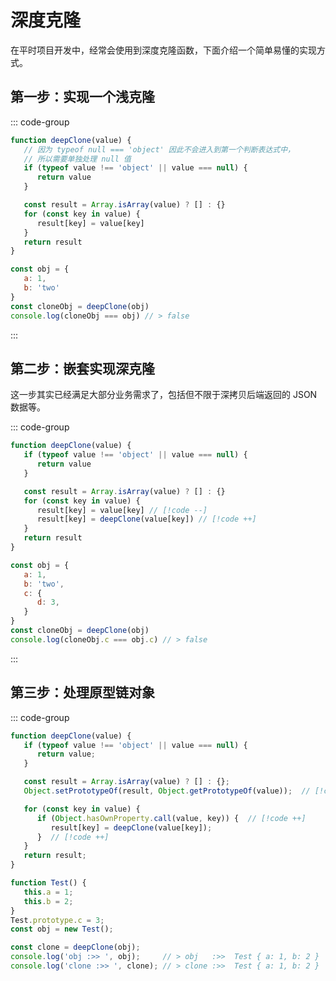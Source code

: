 # 深度克隆

在平时项目开发中，经常会使用到深度克隆函数，下面介绍一个简单易懂的实现方式。

## 第一步：实现一个浅克隆

::: code-group

```JavaScript [deepClone.js]
function deepClone(value) {
   // 因为 typeof null === 'object' 因此不会进入到第一个判断表达式中，
   // 所以需要单独处理 null 值
   if (typeof value !== 'object' || value === null) {
      return value
   }

   const result = Array.isArray(value) ? [] : {}
   for (const key in value) {
      result[key] = value[key]
   }
   return result
}
```

```JavaScript [test.js]
const obj = {
   a: 1,
   b: 'two'
}
const cloneObj = deepClone(obj)
console.log(cloneObj === obj) // > false
```

:::

## 第二步：嵌套实现深克隆

这一步其实已经满足大部分业务需求了，包括但不限于深拷贝后端返回的 JSON 数据等。

::: code-group

```JavaScript [deepClone.js]
function deepClone(value) {
   if (typeof value !== 'object' || value === null) {
      return value
   }

   const result = Array.isArray(value) ? [] : {}
   for (const key in value) {
      result[key] = value[key] // [!code --]
      result[key] = deepClone(value[key]) // [!code ++]
   }
   return result
}
```

```JavaScript [test.js]
const obj = {
   a: 1,
   b: 'two',
   c: {
      d: 3,
   }
}
const cloneObj = deepClone(obj)
console.log(cloneObj.c === obj.c) // > false
```

:::

## 第三步：处理原型链对象

::: code-group

```JavaScript [deepClone.js]
function deepClone(value) {
   if (typeof value !== 'object' || value === null) {
      return value;
   }

   const result = Array.isArray(value) ? [] : {};
   Object.setPrototypeOf(result, Object.getPrototypeOf(value));  // [!code ++]

   for (const key in value) {
      if (Object.hasOwnProperty.call(value, key)) {  // [!code ++]
         result[key] = deepClone(value[key]);
      }  // [!code ++]
   }
   return result;
}
```

```JavaScript [test.js]
function Test() {
   this.a = 1;
   this.b = 2;
}
Test.prototype.c = 3;
const obj = new Test();

const clone = deepClone(obj);
console.log('obj :>> ', obj);     // > obj   :>>  Test { a: 1, b: 2 }
console.log('clone :>> ', clone); // > clone :>>  Test { a: 1, b: 2 }
```
